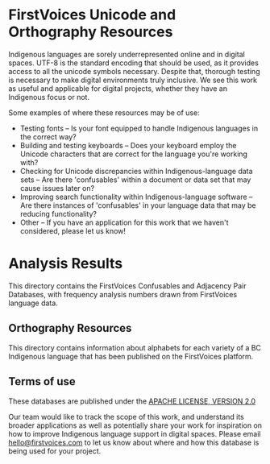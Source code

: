 # FirstVoices Unicode and Orthography Resources

Indigenous languages are sorely underrepresented online and in digital spaces. UTF-8 is the standard encoding that should be used, as it provides access to all the unicode symbols necessary. Despite that, thorough testing is necessary to make digital environments truly inclusive. We see this work as useful and applicable for digital projects, whether they have an Indigenous focus or not.

Some examples of where these resources may be of use:

- Testing fonts – Is your font equipped to handle Indigenous languages in the correct way?
- Building and testing keyboards – Does your keyboard employ the Unicode characters that are correct for the language you're working with?
- Checking for Unicode discrepancies within Indigenous-language data sets – Are there 'confusables' within a document or data set that may cause issues later on?
- Improving search functionality within Indigenous-language software – Are there instances of 'confusables' in your language data that may be reducing functionality?
- Other – If you have an application for this work that we haven't considered, please let us know!

# Analysis Results

This directory contains the FirstVoices Confusables and Adjacency Pair Databases, with frequency analysis numbers drawn from FirstVoices language data.

## Orthography Resources

This directory contains information about alphabets for each variety of a BC Indigenous language that has been published on the FirstVoices platform.

## Terms of use

These databases are published under the [APACHE LICENSE, VERSION 2.0](https://www.apache.org/licenses/LICENSE-2.0)

Our team would like to track the scope of this work, and understand its broader applications as well as potentially share your work for inspiration on how to improve Indigenous language support in digital spaces. Please email hello@firstvoices.com to let us know about where and how this database is being used for your project.
